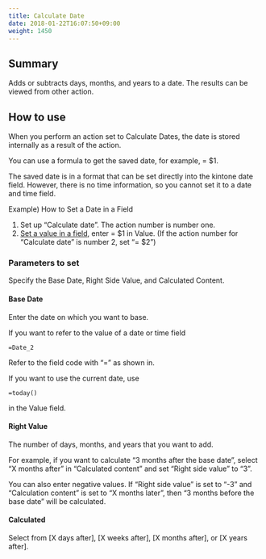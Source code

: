 ```yaml
---
title: Calculate Date
date: 2018-01-22T16:07:50+09:00
weight: 1450
---
```

## Summary

Adds or subtracts days, months, and years to a date. The results can be viewed from other action.

## How to use

When you perform an action set to Calculate Dates, the date is stored internally as a result of the action.

You can use a formula to get the saved date, for example, = $1.

The saved date is in a format that can be set directly into the kintone date field. However, there is no time information, so you cannot set it to a date and time field.

Example) How to Set a Date in a Field

1.	Set up “Calculate date”. The action number is number one.
2.	[Set a value in a field](../../field/set_field_value), enter = $1 in Value. (If the action number for “Calculate date” is number 2, set “= $2”)

### Parameters to set

Specify the Base Date, Right Side Value, and Calculated Content.

#### Base Date

Enter the date on which you want to base.

If you want to refer to the value of a date or time field

```
=Date_2
```

Refer to the field code with “=” as shown in.

If you want to use the current date, use

```
=today()
```

in the Value field.

#### Right Value

The number of days, months, and years that you want to add.

For example, if you want to calculate “3 months after the base date”, select “X months after” in “Calculated content” and set “Right side value” to “3”.

You can also enter negative values. If “Right side value” is set to “-3” and “Calculation content” is set to “X months later”, then “3 months before the base date” will be calculated.

#### Calculated

Select from [X days after], [X weeks after], [X months after], or [X years after].
